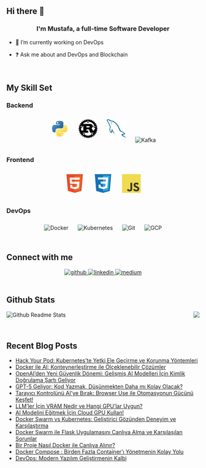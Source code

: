 ## Hi there 👋

### <div align="center">I'm Mustafa, a full-time Software Developer </div>  
  

- 🔭 I’m currently working on DevOps
  

- ❓ Ask me about and DevOps and Blockchain
  
  
<br/>  


## My Skill Set  

</div></td><td valign="top" width="33%">

### Backend  
<div align="center">  
<img style="margin: 10px" src="https://raw.githubusercontent.com/devicons/devicon/master/icons/python/python-original.svg" alt="Python" height="50" />
<img style="margin: 10px" src="https://raw.githubusercontent.com/devicons/devicon/master/icons/rust/rust-original.svg" alt="Rust" height="50" />
<img style="margin: 10px" src="https://raw.githubusercontent.com/devicons/devicon/master/icons/mysql/mysql-original.svg" alt="Mysql" height="50" />  
<img style="margin: 10px" src="https://www.vectorlogo.zone/logos/apache_kafka/apache_kafka-icon.svg" alt="Kafka" height="50" />   
</div></td><td valign="top" width="33%">

### Frontend  
<div align="center">  
<img style="margin: 10px" src="https://raw.githubusercontent.com/devicons/devicon/master/icons/html5/html5-original.svg" alt="HTML5" height="50" />
<img style="margin: 10px" src="https://raw.githubusercontent.com/devicons/devicon/master/icons/css3/css3-original.svg" alt="CSS3" height="50" />
<img style="margin: 10px" src="https://raw.githubusercontent.com/devicons/devicon/master/icons/javascript/javascript-original.svg" alt="JavaScript" height="50" />  
</div></td><td valign="top" width="33%">

### DevOps  
<div align="center">  
<img style="margin: 10px" src="https://www.vectorlogo.zone/logos/docker/docker-icon.svg" alt="Docker" height="50" />
<img style="margin: 10px" src="https://www.vectorlogo.zone/logos/kubernetes/kubernetes-icon.svg" alt="Kubernetes" height="50" />   
<img style="margin: 10px" src="https://www.vectorlogo.zone/logos/git-scm/git-scm-icon.svg" alt="Git" height="50" />
<img style="margin: 10px" src="https://www.vectorlogo.zone/logos/google_cloud/google_cloud-icon.svg" alt="GCP" height="50" />  
</div></td></tr></table>  

<br/>



## Connect with me  
<div align="center">

<a href="https://github.com/mustafasenliik" target="_blank">
<img src=https://img.shields.io/badge/github-%2324292e.svg?&style=for-the-badge&logo=github&logoColor=white alt=github style="margin-bottom: 5px;" />
</a>
<a href="https://linkedin.com/in/mustafasenlik" target="_blank">
<img src=https://img.shields.io/badge/linkedin-%2300acee.svg?&style=for-the-badge&logo=linkedin&logoColor=white alt=linkedin style="margin-bottom: 5px;" />
</a>
  <a href="https://medium.com/@mustafasenlik" target="_blank">
<img src=https://img.shields.io/badge/medium-%2324298e.svg?&style=for-the-badge&logo=medium&logoColor=white alt=medium style="margin-bottom: 5px;" />
</a>
</div>  
  

<br/>  


## Github Stats  
<div align="right"><img src="https://github-readme-stats.vercel.app/api/top-langs/?username=mustafasenliik" align="right" /></div>  

![Github Readme Stats](https://github-readme-stats.vercel.app/api?username=mustafasenliik&show_icons=true&count_private=true)  

<br/>  


## Recent Blog Posts  
<!-- BLOG-POST-LIST:START -->
- [Hack Your Pod: Kubernetes’te Yetki Ele Geçirme ve Korunma Yöntemleri](https://medium.com/@mustafasenlik/hack-your-pod-kuberneteste-yetki-ele-ge%C3%A7irme-ve-korunma-y%C3%B6ntemleri-659cdcc96a64)
- [Docker ile AI: Konteynerleştirme ile Ölçeklenebilir Çözümler](https://medium.com/@mustafasenlik/docker-ile-ai-konteynerle%C5%9Ftirme-ile-%C3%B6l%C3%A7eklenebilir-%C3%A7%C3%B6z%C3%BCmler-7abf9d7fe57f)
- [OpenAI’den Yeni Güvenlik Dönemi: Gelişmiş AI Modelleri İçin Kimlik Doğrulama Şartı Geliyor](https://medium.com/@mustafasenlik/openaiden-yeni-g%C3%BCvenlik-d%C3%B6nemi-geli%C5%9Fmi%C5%9F-ai-modelleri-i%CC%87%C3%A7in-kimlik-do%C4%9Frulama-%C5%9Fart%C4%B1-geliyor-e68ac8d7706b)
- [GPT-5 Geliyor: Kod Yazmak, Düşünmekten Daha mı Kolay Olacak?](https://medium.com/@mustafasenlik/gpt-5-geliyor-kod-yazmak-d%C3%BC%C5%9F%C3%BCnmekten-daha-m%C4%B1-kolay-olacak-ae31b5b6922f)
- [Tarayıcı Kontrolünü AI’ye Bırak: Browser Use ile Otomasyonun Gücünü Keşfet!](https://medium.com/@mustafasenlik/taray%C4%B1c%C4%B1-kontrol%C3%BCn%C3%BC-aiye-b%C4%B1rak-browser-use-browser-ile-otomasyonun-g%C3%BCc%C3%BCn%C3%BC-ke%C5%9Ffet-81482aed5d02)
- [LLM’ler İçin VRAM Nedir ve Hangi GPU’lar Uygun?](https://medium.com/@mustafasenlik/b%C3%BCy%C3%BCk-dil-modelleri-llm-i%CC%87%C3%A7in-vram-nedir-ve-hangi-gpular-uygun-487682cd625c)
- [AI Modelini Eğitmek İçin Cloud GPU Kullan!](https://medium.com/@mustafasenlik/ai-modelini-e%C4%9Fitmek-i%CC%87%C3%A7in-cloud-gpu-kullan-en-i%CC%87yi-se%C3%A7enekler-ve-fiyatlar-e720797ba9b7)
- [Docker Swarm vs Kubernetes: Geliştirici Gözünden Deneyim ve Karşılaştırma](https://medium.com/@mustafasenlik/docker-swarm-vs-kubernetes-geli%C5%9Ftirici-g%C3%B6z%C3%BCnden-deneyim-ve-kar%C5%9F%C4%B1la%C5%9Ft%C4%B1rma-305dabb43c52)
- [Docker Swarm ile Flask Uygulamasını Canlıya Alma ve Karşılaşılan Sorunlar](https://medium.com/@mustafasenlik/docker-swarm-ile-flask-uygulamas%C4%B1n%C4%B1-canl%C4%B1ya-alma-ve-kar%C5%9F%C4%B1la%C5%9F%C4%B1lan-sorunlar-80761bebe696)
- [Bir Proje Nasıl Docker ile Canlıya Alınır?](https://medium.com/@mustafasenlik/bir-proje-nas%C4%B1l-docker-ile-canl%C4%B1ya-al%C4%B1n%C4%B1r-6f7296231812)
- [Docker Compose : Birden Fazla Container’ı Yönetmenin Kolay Yolu](https://medium.com/@mustafasenlik/docker-compose-birden-fazla-container%C4%B1-y%C3%B6netmenin-kolay-yolu-61dbb0c0f86e)
- [DevOps: Modern Yazılım Geliştirmenin Kalbi](https://medium.com/@mustafasenlik/devops-modern-yaz%C4%B1l%C4%B1m-geli%C5%9Ftirmenin-kalbi-e444e4162a60)
<!-- BLOG-POST-LIST:END -->  

<br/>  

</div>  
